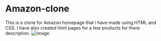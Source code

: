 # Amazon-clone

This is a clone for Amazon homepage that i have made using HTML and CSS. I have also created html pages for a few products for there description.
![image](https://github.com/Aditiz07/Amazon-clone/assets/103147655/f7c18a75-324d-4394-89c7-efe71258b262)
